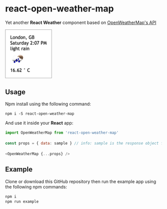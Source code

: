 # react-open-weather-map

Yet another **React Weather** component based on [OpenWeatherMap's API](http://openweathermap.org/current)

<img src="./example.png" alt="example" style="width: 150px;"/>

## Usage

Npm install using the following command:

```
npm i -S react-open-weather-map
```

And use it inside your **React** app:

```javascript
import OpenWeatherMap from 'react-open-weather-map'

const props = { data: sample } // info: sample is the response object from the OpenWeatherMap's API

<OpenWeatherMap {...props} />
```

## Example

Clone or download this GitHub repository then run the example app using the following npm commands:

```
npm i
npm run example
```
